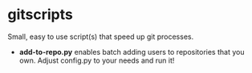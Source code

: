 # gitscripts

Small, easy to use script(s) that speed up git processes.
- **add-to-repo.py** enables batch adding users to repositories that you own. Adjust config.py to your needs and run it!
